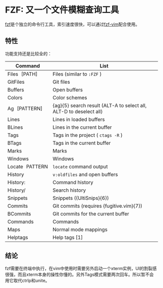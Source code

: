 # FZF: 又一个文件模糊查询工具


[fzf](https://github.com/junegunn/fzf)是个独立的命令行工具，索引速度很快，可以通过[fzf-vim](https://github.com/junegunn/fzf.vim)配合使用。

特性
----

功能支持还是比较全的：

| Command        | List                                                               |
|----------------|--------------------------------------------------------------------|
| Files [PATH]   | Files (similar to  `:FZF` )                                        |
| GitFiles       | Git files                                                          |
| Buffers        | Open buffers                                                       |
| Colors         | Color schemes                                                      |
| Ag [PATTERN]   | {ag}{5} search result (ALT-A to select all, ALT-D to deselect all) |
| Lines          | Lines in loaded buffers                                            |
| BLines         | Lines in the current buffer                                        |
| Tags           | Tags in the project ( `ctags -R` )                                 |
| BTags          | Tags in the current buffer                                         |
| Marks          | Marks                                                              |
| Windows        | Windows                                                            |
| Locate PATTERN | `locate`  command output                                           |
| History        | `v:oldfiles`  and open buffers                                     |
| History:       | Command history                                                    |
| History/       | Search history                                                     |
| Snippets       | Snippets ({UltiSnips}{6})                                          |
| Commits        | Git commits (requires {fugitive.vim}{7})                           |
| BCommits       | Git commits for the current buffer                                 |
| Commands       | Commands                                                           |
| Maps           | Normal mode mappings                                               |
| Helptags       | Help tags [1]                                                      |

结论
----

fzf需要在终端中执行，在vim中使用时需要另外启动一个xterm实例，UI的割裂感很强，而且xterm本身的操性你懂的。另外Tags模式需要两次回车。所以暂不会用它取代ctrlp和unite。

